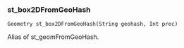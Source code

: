 ### st_box2DFromGeoHash
`Geometry st_box2DFromGeoHash(String geohash, Int prec)`

Alias of st_geomFromGeoHash.
